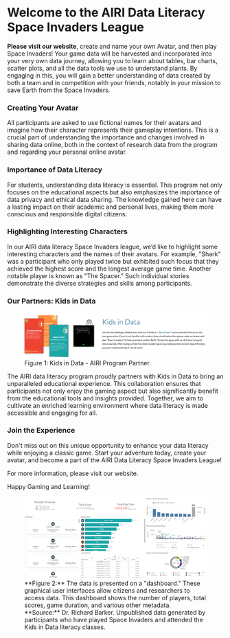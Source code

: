 # Welcome to the AIRI Data Literacy Space Invaders League

**Please visit our website**, create and name your own Avatar, and then play Space Invaders! Your game data will be harvested and incorporated into your very own data journey, allowing you to learn about tables, bar charts, scatter plots, and all the data tools we use to understand plants. By engaging in this, you will gain a better understanding of data created by both a team and in competition with your friends, notably in your mission to save Earth from the Space Invaders.

### Creating Your Avatar

All participants are asked to use fictional names for their avatars and imagine how their character represents their gameplay intentions. This is a crucial part of understanding the importance and changes involved in sharing data online, both in the context of research data from the program and regarding your personal online avatar.

### Importance of Data Literacy

For students, understanding data literacy is essential. This program not only focuses on the educational aspects but also emphasizes the importance of data privacy and ethical data sharing. The knowledge gained here can have a lasting impact on their academic and personal lives, making them more conscious and responsible digital citizens.

### Highlighting Interesting Characters

In our AIRI data literacy Space Invaders league, we’d like to highlight some interesting characters and the names of their avatars. For example, "Shark" was a participant who only played twice but exhibited such focus that they achieved the highest score and the longest average game time. Another notable player is known as "The Spacer." Such individual stories demonstrate the diverse strategies and skills among participants.

### Our Partners: Kids in Data

<figure><img src="../.gitbook/assets/image (11).png" alt=""><figcaption>Figure 1: Kids in Data - AIRI Program Partner.</figcaption></figure>

The AIRI data literacy program proudly partners with Kids in Data to bring an unparalleled educational experience. This collaboration ensures that participants not only enjoy the gaming aspect but also significantly benefit from the educational tools and insights provided. Together, we aim to cultivate an enriched learning environment where data literacy is made accessible and engaging for all.

### Join the Experience

Don't miss out on this unique opportunity to enhance your data literacy while enjoying a classic game. Start your adventure today, create your avatar, and become a part of the AIRI Data Literacy Space Invaders League!

For more information, please visit our website.

Happy Gaming and Learning!

<figure><img src="../.gitbook/assets/image (12).png" alt=""><figcaption>
**Figure 2:** The data is presented on a "dashboard." These graphical user interfaces allow citizens and researchers to access data. This dashboard shows the number of players, total scores, game duration, and various other metadata.
**Source:** Dr. Richard Barker. Unpublished data generated by participants who have played Space Invaders and attended the Kids in Data literacy classes.
</figcaption></figure>
